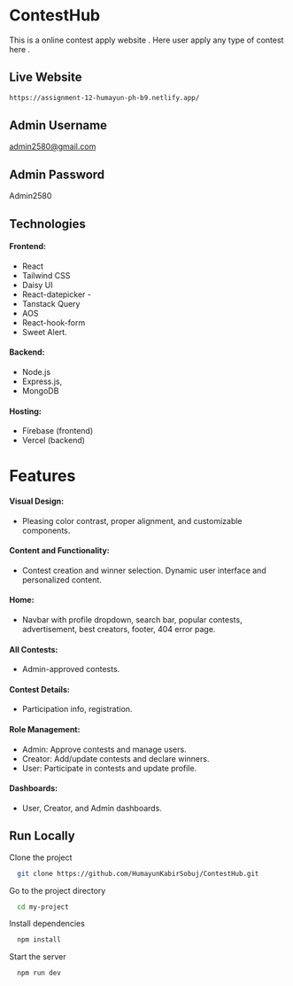 

# ContestHub
 
This is a online contest apply website . Here user apply any type of contest here .




## Live Website



```bash
https://assignment-12-humayun-ph-b9.netlify.app/
```


## Admin Username

admin2580@gmail.com

## Admin Password

Admin2580



## Technologies
#### Frontend:

- React
- Tailwind CSS 
- Daisy UI 
- React-datepicker -
- Tanstack Query
-  AOS 
- React-hook-form 
- Sweet Alert.
#### Backend:

- Node.js 
- Express.js, 
- MongoDB

#### Hosting:

- Firebase (frontend) 
- Vercel (backend)



# Features
#### Visual Design:

- Pleasing color contrast, proper alignment, and customizable components.
#### Content and Functionality:

- Contest creation and winner selection. Dynamic user interface and personalized content.


#### Home: 
- Navbar with profile dropdown, search bar, popular contests, advertisement, best creators, footer, 404 error page.

#### All Contests: 
- Admin-approved contests.
#### Contest Details: 
- Participation info, registration.
#### Role Management:

- Admin: Approve contests and manage users.
- Creator: Add/update contests and declare winners.
- User: Participate in contests and update profile.
#### Dashboards:

- User, Creator, and Admin dashboards.



## Run Locally

Clone the project

```bash
  git clone https://github.com/HumayunKabirSobuj/ContestHub.git
```

Go to the project directory

```bash
  cd my-project
```

Install dependencies

```bash
  npm install
```

Start the server

```bash
  npm run dev
```

